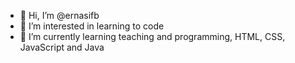 - 👋 Hi, I’m @ernasifb
- 👀 I’m interested in learning to code
- 🌱 I’m currently learning teaching and programming, HTML, CSS, JavaScript and Java


<!---
ernasifb/ernasifb is a ✨ special ✨ repository because its `README.md` (this file) appears on your GitHub profile.
You can click the Preview link to take a look at your changes.
--->
